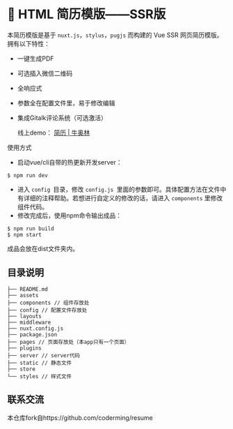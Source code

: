 # 📑 HTML 简历模版——SSR版

本简历模版是基于 `nuxt.js`，`stylus`，`pugjs` 而构建的 Vue SSR 网页简历模版。拥有以下特性：

- 一键生成PDF

- 可选插入微信二维码
- 全响应式

- 参数全在配置文件里，易于修改编辑

- 集成Gitalk评论系统（可选激活）



  线上demo： [简历 | 牛奥林](https://resume.nalgd.top)

使用方式

- 启动vue/cli自带的热更新开发server：

```shell
$ npm run dev
```

- 进入 `config `目录，修改 `config.js `里面的参数即可。具体配置方法在文件中有详细的注释帮助。若想进行自定义的修改的话，请进入 `components` 里修改组件代码。
- 修改完成后，使用npm命令输出成品：

```shell
$ npm run build
$ npm start
```

成品会放在dist文件夹内。



## 目录说明

```shell
├── README.md
├── assets
├── components // 组件存放处
├── config // 配置文件存放处
├── layouts
├── middleware
├── nuxt.config.js
├── package.json
├── pages // 页面存放处（本app只有一个页面）
├── plugins
├── server // server代码
├── static // 静态文件
├── store
└── styles // 样式文件
```



## 联系交流

本仓库fork自https://github.com/coderming/resume
